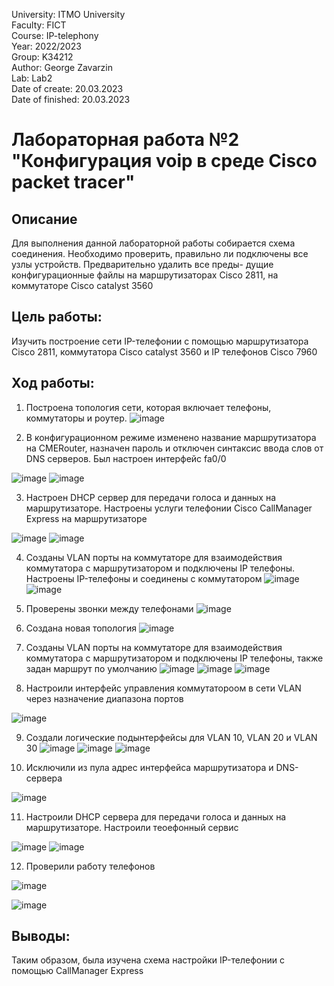 University: ITMO University <br/>
Faculty: FICT <br/>
Course: IP-telephony <br/>
Year: 2022/2023 <br/>
Group: K34212 <br/>
Author: George Zavarzin <br/>
Lab: Lab2 <br/>
Date of create: 20.03.2023 <br/>
Date of finished: 20.03.2023 <br/>

# Лабораторная работа №2 "Конфигурация voip в среде Сisco packet tracer" 

## Описание
Для выполнения данной лабораторной работы собирается схема соединения. Необходимо проверить, правильно ли подключены все узлы устройств. Предварительно удалить все преды- дущие конфигурационные файлы на маршрутизаторах Cisco 2811, на коммутаторе Cisco catalyst 3560

## Цель работы:
Изучить построение сети IP-телефонии с помощью маршрутизатора Cisco 2811, коммутатора Cisco catalyst 3560 и IP телефонов Cisco 7960
   
   
## Ход работы:

1. Построена топология сети, которая включает телефоны, коммутаторы и роутер.
![image](https://user-images.githubusercontent.com/60888284/226296632-e30bcfc3-7647-4b58-b6dd-a40ded82c9c9.png)

2. В конфигурационном режиме изменено название маршрутизатора на CMERouter, назначен пароль и отключен синтаксис ввода слов от DNS серверов. Был настроен интерфейс fa0/0

![image](https://user-images.githubusercontent.com/60888284/226296947-8d987f1d-4e73-4067-989c-8c14456eacfc.png)
![image](https://user-images.githubusercontent.com/60888284/226296972-451e6226-6b59-46d2-97bf-5859a47deeea.png)

3. Настроен DHCP сервер для передачи голоса и данных на маршрутизаторе. Настроены услуги телефонии Cisco CallManager Express на маршрутизаторе

![image](https://user-images.githubusercontent.com/60888284/226297315-bb72ccd8-d5c0-4c15-b551-8274eb9e6dac.png)
![image](https://user-images.githubusercontent.com/60888284/226297330-e2c73c8c-df2e-4d5c-b352-463f4643b35b.png)

4. Созданы VLAN порты на коммутаторе для взаимодействия коммутатора с маршрутизатором и подключены IP телефоны. Настроены IP-телефоны и соединены с коммутатором 
![image](https://user-images.githubusercontent.com/60888284/226297557-ccdfffa9-416b-476f-851a-7bbecdbdcb94.png)
![image](https://user-images.githubusercontent.com/60888284/226297570-41135b9c-5790-4037-ba76-a996f2c66374.png)

5. Проверены звонки между телефонами
![image](https://user-images.githubusercontent.com/60888284/226297590-32fa198e-2d44-4329-a4b8-8bdbb5d0fdbc.png)

6. Создана новая топология
![image](https://user-images.githubusercontent.com/60888284/226297748-37a982a7-3211-4e4e-ba09-c41fc080420c.png)

7. Созданы VLAN порты на коммутаторе для взаимодействия коммутатора с маршрутизатором и подключены IP телефоны, также задан маршрут по умолчанию 
![image](https://user-images.githubusercontent.com/60888284/226298121-cb0b932f-a038-42d3-b41a-afb0747fa432.png)
![image](https://user-images.githubusercontent.com/60888284/226298137-3b2290ff-38ed-4f07-8b18-361d63e33093.png)
![image](https://user-images.githubusercontent.com/60888284/226298524-2edd0cb4-4915-4c11-bc73-8706b93f0412.png)

8. Настроили интерфейс управления коммутатороом в сети VLAN через назначение диапазона портов

![image](https://user-images.githubusercontent.com/60888284/226298756-9204c4db-515e-4ef0-9252-fe5ae60f3194.png)

9. Создали логические подынтерфейсы для VLAN 10, VLAN 20 и VLAN 30
![image](https://user-images.githubusercontent.com/60888284/226299076-19b9ea46-f5e5-4cb2-b9f4-066642931bf8.png)
![image](https://user-images.githubusercontent.com/60888284/226299154-5e0100fb-7f0b-493e-b4ac-fa68551b87a2.png)
![image](https://user-images.githubusercontent.com/60888284/226299172-6ccca578-ebdb-4a9e-8688-55fa18f75c3e.png)


10. Исключили из пула адрес интерфейса маршрутизатора и DNS-сервера

![image](https://user-images.githubusercontent.com/60888284/226299266-6788e265-65ac-4d5b-89bb-e952628332f6.png)

11. Настроили DHCP сервера для передачи голоса и данных на маршрутизаторе. Настроили теоефонный сервис 

![image](https://user-images.githubusercontent.com/60888284/226299385-d78f2cc4-a627-4535-96b4-0a682cdd25a7.png)
![image](https://user-images.githubusercontent.com/60888284/226299474-441948f4-3fdc-4349-be98-8a3c4d9e31a5.png)

12. Проверили работу телефонов

![image](https://user-images.githubusercontent.com/60888284/226299834-95cd9c37-72b1-4204-8913-bef43aafb6bd.png)

![image](https://user-images.githubusercontent.com/60888284/226301144-6fb41a47-bd2c-4e6a-b636-6de157093e75.png)

## Выводы:
Таким образом, была изучена схема настройки IP-телефонии с помощью CallManager Express
